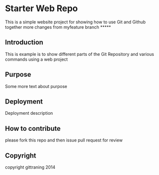 # Starter Web Repo
This is a simple website project for showing how to use Git and Github together
more changes from myfeature branch   *****

## Introduction
This is example is to show different parts of the Git Repository and various commands using a web project 

## Purpose
Some more text about purpose

## Deployment
Deployment description

## How to contribute
please fork this repo and then issue pull request for review

## Copyright
copyright gittraning 2014